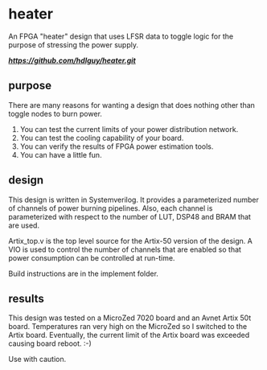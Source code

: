 # heater
An FPGA "heater" design that uses LFSR data to toggle logic for the purpose of stressing the power supply.

_**https://github.com/hdlguy/heater.git**_
## purpose
There are many reasons for wanting a design that does nothing other than toggle nodes to burn power.
1. You can test the current limits of your power distribution network.
1. You can test the cooling capability of your board.
1. You can verify the results of FPGA power estimation tools.
2. You can have a little fun.

## design
This design is written in Systemverilog.  It provides a parameterized number of channels of power burning pipelines. Also, each channel is parameterized with respect to the number of LUT, DSP48 and BRAM that are used.

Artix_top.v is the top level source for the Artix-50 version of the design. A VIO is used to control the number of channels that are enabled so that power consumption can be controlled at run-time.

Build instructions are in the implement folder.
## results
This design was tested on a MicroZed 7020 board and an Avnet Artix 50t board.  Temperatures ran very high
on the MicroZed so I switched to the Artix board. Eventually, the current limit of the Artix board
was exceeded causing board reboot. :-)

Use with caution.
